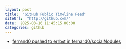 ```yaml
---
layout: post
title:  "GitHub Public Timeline Feed"
siteUrl:  "http://github.com/"
date:  2025-03-16 11:45:15+00:00
categories: github
---
```

*  [fernand0 pushed to errbot in fernand0/socialModules](https://github.com/fernand0/socialModules/compare/7f1f87e701...43afe42606)
